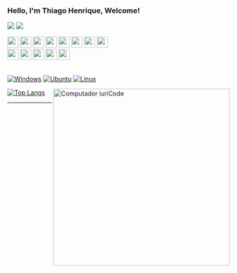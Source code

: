 ###  Hello, I'm Thiago Henrique, Welcome!


  <a href="mailto:thiagohenriquedev@gmail.com"><img src="https://img.shields.io/badge/Gmail-D14836?style=for-the-badge&logo=gmail&logoColor=white" target="_blank"></a>
  <a href="https://www.linkedin.com/in/thiago-henrique-dev/" target="_blank"><img src="https://img.shields.io/badge/-LinkedIn-%230077B5?style=for-the-badge&logo=linkedin&logoColor=white" target="_blank"></a>   
</div>


<div>
	<img style="width:25px; height:25px; align-itens: center" src="https://cdn.jsdelivr.net/gh/devicons/devicon/icons/html5/html5-original.svg" />
	<img style="width:25px; height:25px;" src="https://cdn.jsdelivr.net/gh/devicons/devicon/icons/css3/css3-original.svg" />
	<img style="width:25px; height:25px;" src="https://cdn.jsdelivr.net/gh/devicons/devicon/icons/javascript/javascript-original.svg" />
	<img style="width:25px; height:25px;" src="https://cdn.jsdelivr.net/gh/devicons/devicon/icons/ruby/ruby-plain-wordmark.svg" />
	<img style="width:25px; height:25px;" src="https://cdn.jsdelivr.net/gh/devicons/devicon/icons/nodejs/nodejs-original.svg" />
	<img style="width:25px; height:25px;" src="https://cdn.jsdelivr.net/gh/devicons/devicon/icons/react/react-original.svg" />
	<img style="width:25px; height:25px;" src="https://cdn.jsdelivr.net/gh/devicons/devicon/icons/bootstrap/bootstrap-original.svg" />
	<img style="width:25px; height:25px;" src="https://cdn.jsdelivr.net/gh/devicons/devicon/icons/rails/rails-plain.svg" />
	<br/>
	<img style="width:25px; height:25px;" src="https://cdn.jsdelivr.net/gh/devicons/devicon/icons/redux/redux-original.svg" />
	<img style="width:25px; height:25px;" src="https://cdn.jsdelivr.net/gh/devicons/devicon/icons/mysql/mysql-original-wordmark.svg" />
	<img style="width:25px; height:25px;" src="https://cdn.icon-icons.com/icons2/2107/PNG/96/file_type_cobol_icon_130684.png" />
	<img style="width:25px; height:25px;" src="https://cdn.icon-icons.com/icons2/48/PNG/96/autocad_folder_file_10565.png" />
	<img style="width:25px; height:25px;" src="https://cdn.icon-icons.com/icons2/195/PNG/96/Google_Sketchup_23504.png" />
	

</div>	

</br>


[![Windows](https://img.shields.io/badge/Windows-0078D6?style=for-the-badge&logo=windows&logoColor=white)](https://github.com/thiago-henrique-dev)
[![Ubuntu](https://img.shields.io/badge/Ubuntu-E95420?style=for-the-badge&logo=ubuntu&logoColor=white)](https://github.com/thiago-henrique-dev)
[![Linux](https://img.shields.io/badge/Linux-yellow?style=for-the-badge&logo=linux&logoColor=white)](https://github.com/thiago-henrique-dev)


<img src="https://raw.githubusercontent.com/MicaelliMedeiros/micaellimedeiros/master/image/computer-illustration.png"  min-width="400px"  max-width="400px"  width="400px" align="right"  alt="Computador iuriCode" />
  
[![Top Langs](https://github-readme-stats.vercel.app/api/top-langs/?username=thiago-henrique-dev&layout=compact&theme=radical)](https://github.com/thiago-henrique-dev/github-readme-stats)




<hr/> 
